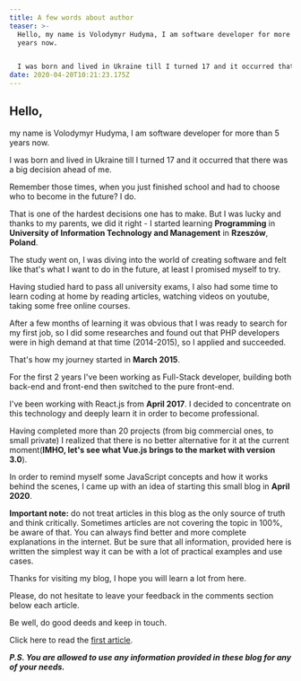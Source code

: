 ```yaml
---
title: A few words about author
teaser: >-
  Hello, my name is Volodymyr Hudyma, I am software developer for more than 5
  years now. 


  I was born and lived in Ukraine till I turned 17 and it occurred that there was a big decision ahead of me.
date: 2020-04-20T10:21:23.175Z
---
```

## Hello,

my name is Volodymyr Hudyma, I am software developer for more than 5 years now. 

I was born and lived in Ukraine till I turned 17 and it occurred that there was a big decision ahead of me.

Remember those times, when you just finished school and had to choose who to become in the future? I do. 

That is one of the hardest decisions one has to make. But I was lucky and thanks to my parents, we did it right - I started learning **Programming** in **University of Information Technology and Management** in **Rzeszów**, **Poland**.

The study went on, I was diving into the world of creating software and felt like that's what I want to do in the future, at least I promised myself to try.

Having studied hard to pass all university exams, I also had some time to learn coding at home by reading articles, watching videos on youtube, taking some free online courses.

After a few months of learning it was obvious that I was ready to search for my first job, so I did some researches and found out that PHP developers were in high demand at that time (2014-2015), so I applied and succeeded.

That's how my journey started in **March 2015**.

For the first 2 years I've been working as Full-Stack developer, building both back-end and front-end then switched to the pure front-end.

I've been working with React.js from **April 2017**. I decided to concentrate on this technology and deeply learn it in order to become professional. 

Having completed more than 20 projects (from big commercial ones, to small private) I realized that there is no better alternative for it at the current moment(**IMHO, let's see what Vue.js brings to the market with version 3.0**).

In order to remind myself some JavaScript concepts and how it works behind the scenes, I came up with an idea of starting this small blog in **April 2020**.

**Important note:** do not treat articles in this blog as the only source of truth and think critically. Sometimes articles are not covering the topic in 100%, be aware of that. You can always find better and more complete explanations in the internet. But be sure that all information, provided here is written the simplest way it can be with a lot of practical examples and use cases.

Thanks for visiting my blog, I hope you will learn a lot from here.

Please, do not hesitate to leave your feedback in the comments section below each article.

Be well, do good deeds and keep in touch.

Click here to read the [first article](/2020-04-26-javascript-mastering-weird-parts/).

***P.S. You are allowed to use any information provided in these blog for any of your needs.***